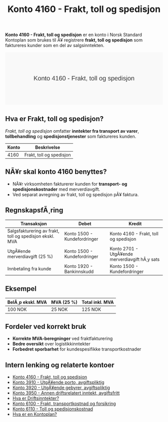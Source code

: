 ﻿---
title: "Konto 4160 - Frakt, toll og spedisjon"
meta_title: "4160-frakt-toll-og-spedisjon"
meta_description: '**Konto 4160 - Frakt, toll og spedisjon** er en konto i Norsk Standard Kontoplan som brukes til Ã¥ registrere **frakt, toll og spedisjon** som faktureres kunder...'
slug: 4160-frakt-toll-og-spedisjon
type: blog
layout: pages/single
---

**Konto 4160 - Frakt, toll og spedisjon** er en konto i Norsk Standard Kontoplan som brukes til Ã¥ registrere **frakt, toll og spedisjon** som faktureres kunder som en del av salgsinntekten.

![Illustrasjon av konto 4160 Frakt, toll og spedisjon](4160-frakt-toll-og-spedisjon-image.svg)

## Hva er Frakt, toll og spedisjon?

*Frakt, toll og spedisjon* omfatter **inntekter fra transport av varer**, **tollbehandling** og **spedisjonstjenester** som faktureres kunden.

| Konto | Beskrivelse                        |
|-------|------------------------------------|
| 4160  | Frakt, toll og spedisjon           |

## NÃ¥r skal konto 4160 benyttes?

* NÃ¥r virksomheten fakturerer kunden for **transport- og spedisjonskostnader** med merverdiavgift.
* Ved separat avregning av frakt, toll og spedisjon pÃ¥ faktura.

## RegnskapsfÃ¸ring

| Transaksjon                                         | Debet                         | Kredit                                            |
|-----------------------------------------------------|-------------------------------|---------------------------------------------------|
| Salgsfakturering av frakt, toll og spedisjon ekskl. MVA | Konto 1500 - Kundefordringer  | Konto 4160 - Frakt, toll og spedisjon             |
| UtgÃ¥ende merverdiavgift (25 %)                       | Konto 1500 - Kundefordringer  | Konto 2701 - UtgÃ¥ende merverdiavgift hÃ¸y sats     |
| Innbetaling fra kunde                                | Konto 1920 - Bankinnskudd     | Konto 1500 - Kundefordringer                      |

## Eksempel

| BelÃ¸p ekskl. MVA | MVA (25 %) | Total inkl. MVA |
|------------------|------------|-----------------|
| 100 NOK          | 25 NOK     | 125 NOK         |

## Fordeler ved korrekt bruk

* **Korrekte MVA-beregninger** ved fraktfakturering
* **Bedre oversikt** over logistikkinntekter
* **Forbedret sporbarhet** for kundespesifikke transportkostnader

## Intern lenking og relaterte kontoer

* [Konto 4160 - Frakt, toll og spedisjon](/blogs/kontoplan/4160-frakt-toll-og-spedisjon "Konto 4160 - Frakt, toll og spedisjon")
* [Konto 3910 - UtgÃ¥ende porto, avgiftspliktig](/blogs/kontoplan/3910-utgaende-porto-avgiftspliktig "Konto 3910 - UtgÃ¥ende porto, avgiftspliktig")
* [Konto 3920 - UtgÃ¥ende gebyrer, avgiftspliktig](/blogs/kontoplan/3920-utgaende-gebyrer-avgiftspliktig "Konto 3920 - UtgÃ¥ende gebyrer, avgiftspliktig")
* [Konto 3950 - Annen driftsrelatert inntekt, avgiftsfritt](/blogs/kontoplan/3950-annen-driftsrelatert-inntekt-avgiftsfritt "Konto 3950 - Annen driftsrelatert inntekt, avgiftsfritt")
* [Hva er Driftsinntekter?](/blogs/regnskap/hva-er-driftsinntekter "Hva er Driftsinntekter? Komplett Guide til Driftsinntekter i Regnskap")
* [Konto 6100 - Frakt, transportkostnad og forsikring](/blogs/kontoplan/6100-frakt-transportkostnad-og-forsikring "Konto 6100 - Frakt, transportkostnad og forsikring")
* [Konto 6110 - Toll og spedisjonskostnad](/blogs/kontoplan/6110-toll-og-spedisjonskostnad "Konto 6110 - Toll og spedisjonskostnad")
* [Hva er en Kontoplan?](/blogs/regnskap/hva-er-kontoplan "Hva er en Kontoplan? Komplett Guide til Kontoplaner i Norsk Regnskap")


